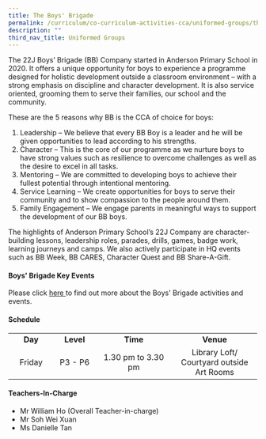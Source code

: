 ```yaml
---
title: The Boys' Brigade
permalink: /curriculum/co-curriculum-activities-cca/uniformed-groups/the-boys-brigade/
description: ""
third_nav_title: Uniformed Groups
---
```

<p>The 22J Boys&rsquo; Brigade (BB) Company started in Anderson Primary School in 2020. It offers a unique opportunity for boys to experience a programme designed for holistic development outside a classroom environment &ndash; with a strong emphasis on discipline and character development. It is also service oriented, grooming them to serve their families, our school and the community.</p>
<p>These are the 5 reasons why BB is the CCA of choice for boys:</p>
<ol>
<li>Leadership &ndash; We believe that every BB Boy is a leader and he will be given opportunities to lead according to his strengths.</li>
<li>Character &ndash; This is the core of our programme as we nurture boys to have strong values such as resilience to overcome challenges as well as the desire to excel in all tasks.</li>
<li>Mentoring &ndash; We are committed to developing boys to achieve their fullest potential through intentional mentoring.</li>
<li>Service Learning &ndash; We create opportunities for boys to serve their community and to show compassion to the people around them.</li>
<li>Family Engagement &ndash; We engage parents in meaningful ways to support the development of our BB boys.</li>
</ol>
<p>The highlights of Anderson Primary School&rsquo;s 22J Company are character-building lessons, leadership roles, parades, drills, games, badge work, learning journeys and camps. We also actively participate in HQ events such as BB Week, BB CARES, Character Quest and BB Share-A-Gift.</p>
<h4><strong>Boys' Brigade Key Events</strong></h4>
<p>Please click&nbsp;<a href="/curriculum/co-curriculum-activities-cca/uniformed-groups/the-boys-brigade/boys-brigade-key-events" target="_blank" rel="noopener">here&nbsp;</a>to find out more about the Boys' Brigade activities and events.</p>
<h4><strong>Schedule</strong></h4>
<table>
<tbody>
<tr>
<td style="text-align: center;" width="76"><strong>Day</strong></td>
<td style="text-align: center;" width="68"><strong>Level</strong></td>
<td style="text-align: center;" width="139"><strong>Time</strong></td>
<td style="text-align: center;" width="156"><strong>Venue</strong></td>
</tr>
<tr>
<td style="text-align: center;" width="76">Friday</td>
<td style="text-align: center;" width="68">P3 - P6</td>
<td style="text-align: center;" width="139">1.30 pm to 3.30 pm</td>
<td style="text-align: center;" width="156">Library Loft/<br />Courtyard outside Art Rooms</td>
</tr>
</tbody>
</table>
<h4><strong>Teachers-In-Charge</strong></h4>
<ul>
<li>Mr William Ho (Overall Teacher-in-charge)</li>
<li>Mr Soh Wei Xuan</li>
<li>Ms Danielle Tan</li>
</ul>